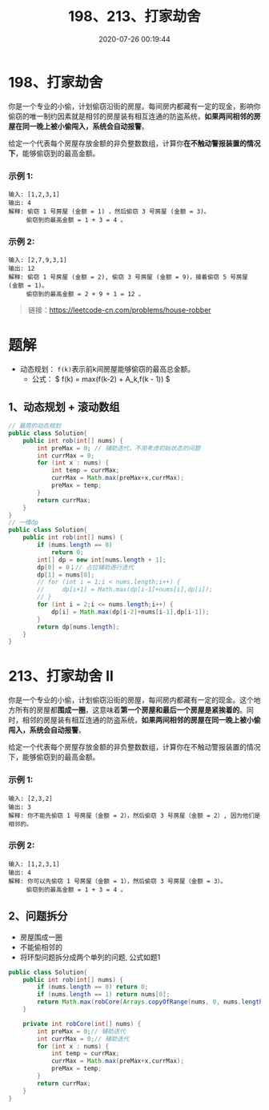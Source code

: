 ﻿---
title: 198、213、打家劫舍
categories:
- leetcode
tags:
  - null
date: 2020-07-26 00:19:44
---

# 198、打家劫舍
你是一个专业的小偷，计划偷窃沿街的房屋。每间房内都藏有一定的现金，影响你偷窃的唯一制约因素就是相邻的房屋装有相互连通的防盗系统，**如果两间相邻的房屋在同一晚上被小偷闯入，系统会自动报警**。

给定一个代表每个房屋存放金额的非负整数数组，计算你**在不触动警报装置的情况下**，能够偷窃到的最高金额。

### 示例 1:
```
输入: [1,2,3,1]
输出: 4
解释: 偷窃 1 号房屋 (金额 = 1) ，然后偷窃 3 号房屋 (金额 = 3)。
     偷窃到的最高金额 = 1 + 3 = 4 。
```
### 示例 2:
```
输入: [2,7,9,3,1]
输出: 12
解释: 偷窃 1 号房屋 (金额 = 2), 偷窃 3 号房屋 (金额 = 9)，接着偷窃 5 号房屋 (金额 = 1)。
     偷窃到的最高金额 = 2 + 9 + 1 = 12 。
```

> 链接：https://leetcode-cn.com/problems/house-robber


# 题解
- 动态规划： `f(k)`表示前k间房屋能够偷窃的最高总金额。
  - 公式：
$
f(k) = max(f(k-2) + A_k,f(k - 1))
$
## 1、动态规划 + 滚动数组
```java
// 最简的动态规划
public class Solution{
    public int rob(int[] nums) {
        int preMax = 0; // 辅助迭代，不用考虑初始状态的问题
        int currMax = 0;
        for (int x : nums) {
            int temp = currMax;
            currMax = Math.max(preMax+x,currMax);
            preMax = temp;
        }
        return currMax;
    }
}
// 一维dp
public class Solution{
    public int rob(int[] nums) {
        if (nums.length == 0)
            return 0;
        int[] dp = new int[nums.length + 1];
        dp[0] = 0；// 占位辅助进行迭代
        dp[1] = nums[0];
        // for (int i = 1;i < nums.length;i++) {
        //     dp[i+1] = Math.max(dp[i-1]+nums[i],dp[i]);
        // }
        for (int i = 2;i <= nums.length;i++) {
            dp[i] = Math.max(dp[i-2]+nums[i-1],dp[i-1]);
        }
        return dp[nums.length];
    }
}
```

# 213、打家劫舍 II
你是一个专业的小偷，计划偷窃沿街的房屋，每间房内都藏有一定的现金。这个地方所有的房屋都**围成一圈**，这意味着**第一个房屋和最后一个房屋是紧挨着的**。同时，相邻的房屋装有相互连通的防盗系统，**如果两间相邻的房屋在同一晚上被小偷闯入，系统会自动报警**。

给定一个代表每个房屋存放金额的非负整数数组，计算你在不触动警报装置的情况下，能够偷窃到的最高金额。

### 示例 1:
```
输入: [2,3,2]
输出: 3
解释: 你不能先偷窃 1 号房屋（金额 = 2），然后偷窃 3 号房屋（金额 = 2）, 因为他们是相邻的。
```
### 示例 2:
```
输入: [1,2,3,1]
输出: 4
解释: 你可以先偷窃 1 号房屋（金额 = 1），然后偷窃 3 号房屋（金额 = 3）。
     偷窃到的最高金额 = 1 + 3 = 4 。
```
<!-- 来源：力扣（LeetCode）
链接：https://leetcode-cn.com/problems/house-robber-ii
著作权归领扣网络所有。商业转载请联系官方授权，非商业转载请注明出处。 -->

## 2、问题拆分
- 房屋围成一圈
- 不能偷相邻的
- 将环型问题拆分成两个单列的问题, 公式如题1

```java
public class Solution{
    public int rob(int[] nums) {
        if (nums.length == 0) return 0;
        if (nums.length == 1) return nums[0];
        return Math.max(robCore(Arrays.copyOfRange(nums, 0, nums.length - 1)),robCore(Arrays.copyOfRange(nums, 1, nums.length)));
    }

    private int robCore(int[] nums) {
        int preMax = 0;// 辅助迭代
        int currMax = 0;// 辅助迭代
        for (int x : nums) {
            int temp = currMax;
            currMax = Math.max(preMax+x,currMax);
            preMax = temp;
        }
        return currMax;
    }
}
```